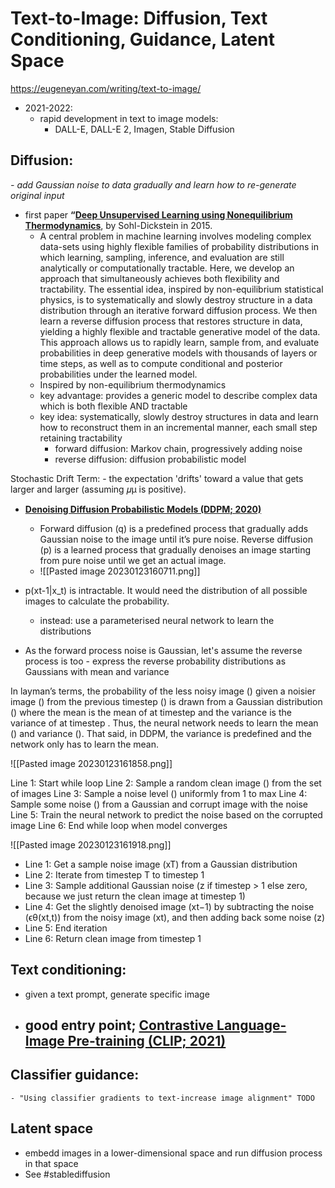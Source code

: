 # Text-to-Image: Diffusion, Text Conditioning, Guidance, Latent Space

https://eugeneyan.com/writing/text-to-image/

- 2021-2022:
	- rapid development in text to image models:
		- DALL-E, DALL-E 2, Imagen, Stable Diffusion
## **Diffusion**: 
*- add Gaussian noise to data gradually and learn how to re-generate original input*

- first paper **“[Deep Unsupervised Learning using Nonequilibrium Thermodynamics](https://arxiv.org/abs/1503.03585)**, by Sohl-Dickstein in 2015.
	- A central problem in machine learning involves modeling complex data-sets using highly flexible families of probability distributions in which learning, sampling, inference, and evaluation are still analytically or computationally tractable. Here, we develop an approach that simultaneously achieves both flexibility and tractability. The essential idea, inspired by non-equilibrium statistical physics, is to systematically and slowly destroy structure in a data distribution through an iterative forward diffusion process. We then learn a reverse diffusion process that restores structure in data, yielding a highly flexible and tractable generative model of the data. This approach allows us to rapidly learn, sample from, and evaluate probabilities in deep generative models with thousands of layers or time steps, as well as to compute conditional and posterior probabilities under the learned model.
	- Inspired by non-equilibrium thermodynamics
	- key advantage: provides a generic model to describe complex data which is both flexible AND tractable
	- key idea: systematically, slowly destroy structures in data and learn how to reconstruct them in an incremental manner, each small step retaining tractability
		- forward diffusion: Markov chain, progressively adding noise
		- reverse diffusion: diffusion probabilistic model

Stochastic Drift Term:
	- the expectation 'drifts' toward a value that gets larger and larger (assuming 𝜇μ is positive).


- **[Denoising Diffusion Probabilistic Models (DDPM; 2020)](https://arxiv.org/abs/2006.11239)**
	- Forward diffusion (q) is a predefined process that gradually adds Gaussian noise to the image until it’s pure noise. Reverse diffusion (p) is a learned process that gradually denoises an image starting from pure noise until we get an actual image.
	- ![[Pasted image 20230123160711.png]]

- p(xt-1|x_t) is intractable. It would need the distribution of all possible images to calculate the probability. 
	- instead: use a parameterised neural network to learn the distributions
- As the forward process noise is Gaussian, let's assume the reverse process is too - express the reverse probability distributions as Gaussians with mean and variance

In layman’s terms, the probability of the less noisy image () given a noisier image () from the previous timestep () is drawn from a Gaussian distribution () where the mean is the mean of  at timestep  and the variance is the variance of  at timestep . Thus, the neural network needs to learn the mean () and variance (). That said, in DDPM, the variance is predefined and the network only has to learn the mean.

![[Pasted image 20230123161858.png]]

Line 1: Start while loop
Line 2: Sample a random clean image () from the set of images
Line 3: Sample a noise level () uniformly from 1 to max 
Line 4: Sample some noise () from a Gaussian and corrupt image with the noise
Line 5: Train the neural network to predict the noise based on the corrupted image
Line 6: End while loop when model converges

![[Pasted image 20230123161918.png]]
-   Line 1: Get a sample noise image (xT) from a Gaussian distribution
-   Line 2: Iterate from timestep T to timestep 1
-   Line 3: Sample additional Gaussian noise (z if timestep > 1 else zero, because we just return the clean image at timestep 1)
-   Line 4: Get the slightly denoised image (xt−1) by subtracting the noise (ϵθ(xt,t)) from the noisy image (xt), and then adding back some noise (z)
-   Line 5: End iteration
-   Line 6: Return clean image from timestep 1


## **Text conditioning**: 
- given a text prompt, generate specific image

- good entry point; **[Contrastive Language-Image Pre-training (CLIP; 2021)](https://arxiv.org/abs/2103.00020)**
	- 

## **Classifier guidance**: 
	- "Using classifier gradients to text-increase image alignment" TODO

## **Latent space** 
- embedd images in a lower-dimensional space and run diffusion process in that space
- See #stablediffusion